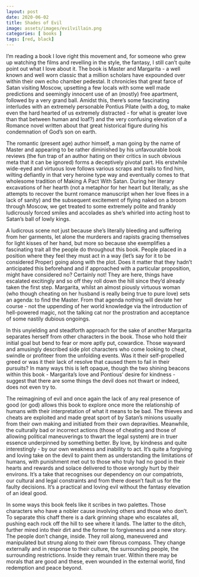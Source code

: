 ```yaml
---
layout: post
date: 2020-06-02
title: Shades of Evil
image: assets/images/evilvillain.png
categories: [ books ]
tags: [red, black]
---
```

I’m reading a book I love right this movement and, for someone who grew up watching the films and revelling in the style, the fantasy, I still can’t quite point out what I love about it. The book is Master and Margarita - a well known and well worn classic that a million scholars have expounded over within their own echo chamber pedestal. It chronicles that great farce of Satan visiting Moscow, upsetting a few locals with some well made predictions and seemingly innocent use of an (mostly) free apartment, followed by a very grand ball. Amidst this, there’s some fascinating interludes with an extremely personable Pontius Pilate (with a dog, to make even the hard hearted of us extremely distracted - for what is greater love than that between human and loaf?) and the very confusing elevation of a Romance novel written about that great historical figure during his condemnation of God’s son on earth.<br>


The romantic (present age) author himself, a man going by the name of Master and appearing to be rather diminished by his unfavourable book reviews (the fun trap of an author hating on their critics in such obvious meta that it can be ignored) forms a deceptively pivotal part. His erstwhile wide-eyed and virtuous love follows various scraps and trails to find him, wilting defiantly in that very heroine type way and eventually comes to that wholesome tradition of Making A Pact With Satan. During her literary excavations of her hearth (not a metaphor for her heart but literally, as she attempts to recover the burnt romance manuscript when her love flees in a lack of sanity) and the subsequent excitement of flying naked on a broom through Moscow, we get treated to some extremely polite and frankly ludicrously forced smiles and accolades as she’s whirled into acting host to Satan’s ball of lowly kings.<br>


A ludicrous scene not just because she’s literally bleeding and suffering from her garments, let alone the murderers and rapists gracing themselves for light kisses of her hand, but more so because she exemplifies a fascinating trait all the people do throughout this book. People placed in a  position where they feel they must act in a way (let’s say for it to be considered Proper) going along with the plot. Does it matter that they hadn’t anticipated this beforehand and if approached with a particular proposition, might have considered no? Certainly not! They are here, things have escalated excitingly and so off they roll down the hill since they’d already taken the first step. Margarita, whilst an almost piously virtuous woman (who though cheating on her husband is really being true to pure love) sets an agenda: to find the Master. From that agenda nothing will deviate her course - not the uppending of her world knowledge via the introduction of hell-powered magic, not the talking cat nor the prostration and acceptance of some nastily dubious ongoings.<br>


In this unyielding and steadforth approach for the sake of another Margarita separates herself from other characters in the book. Those who hold their initial goal but bend to fear or more aptly put, cowardice. Those wayward and amusingly described side plot characters who come looking to cheat, swindle or profiteer from the unfolding events. Was it their self-propelled greed or was it their lack of resolve that caused them to fail in their pursuits? In many ways this is left opaque, though the two shining beacons within this book - Margarita’s love and Pontious’ desire for kindness - suggest that there are some things the devil does not thwart or indeed, does not even try to.<br>


The reimagining of evil and once again the lack of any real presence of good (or god) allows this book to explore once more the relationship of humans with their interpretation of what it means to be bad. The thieves and cheats are exploited and made great sport of by Satan’s minions usually from their own making and initiated from their own depravities. Meanwhile, the culturally bad or incorrect actions (those of cheating and those of allowing political maneuverings to thwart the legal system) are in truer essence underpinned by something better. By love, by kindness and quite interestingly - by our own weakness and inability to act. It’s quite a forgiving and loving take on the devil to paint them as understanding the limitations of humans, with punishment met out to those who truly had no good in their hearts and rewards and solace delivered to those wrongly hurt by their environs. It’s a take that recognises our dependency on our compatriots, our cultural and legal constraints and from there doesn’t fault us for the faulty decisions. It’s a practical and loving evil without the fantasy elevation of an ideal good.<br>


In some ways this book feels like it scribes in two palettes. Those characters who have a nobler cause involving others and those who don’t. To separate this chaff there is a dark grinning shape who escalates all, pushing each rock off the hill to see where it lands. The latter to the ditch, further mired into their dirt and the former to forgiveness and a new story. The people don’t change, inside. They roll along, maneuvered and manipulated but strung along to their own fibrous compass. They change externally and in response to their culture, the surrounding people, the surrounding restrictions. Inside they remain truer. Within there may be morals that are good and these, even wounded in the external world, find redemption and peace beyond.<br>
